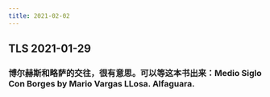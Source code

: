 ```yaml
---
title: 2021-02-02
---
```


## TLS 2021-01-29
### 博尔赫斯和略萨的交往，很有意思。可以等这本书出来：Medio Siglo Con Borges by Mario Vargas LLosa. Alfaguara.
